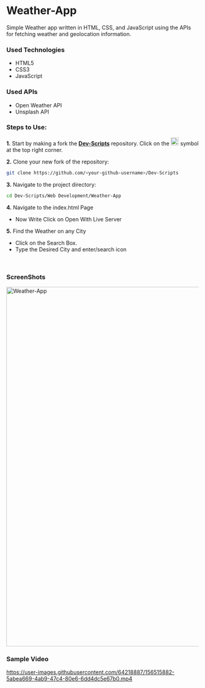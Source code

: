 <h1>Weather-App</h1>

<p>Simple Weather app written in HTML, CSS, and JavaScript using the APIs for fetching weather and geolocation information.</p>

<h3>Used Technologies</h3>
<ul>
  <li>HTML5</li>
  <li>CSS3</li>
  <li>JavaScript</li>
</ul>

<h3>Used APIs</h4>
<ul>
  <li>Open Weather API</li>
 <li>Unsplash API</li>
</ul>

### Steps to Use:


**1.** Start by making a fork the [**Dev-Scripts**](https://github.com/abhijeet007rocks8/Dev-Scripts) repository. Click on the <a href="https://github.com/abhijeet007rocks8/Dev-Scripts/fork"><img src="https://i.imgur.com/G4z1kEe.png" height="21" width="21"></a> symbol at the top right corner.

**2.** Clone your new fork of the repository:

```bash
git clone https://github.com/<your-github-username>/Dev-Scripts
```

**3.** Navigate to the project directory:

```bash
cd Dev-Scripts/Web Development/Weather-App

```

**4.** Navigate to the index.html Page

- Now Write Click on Open With Live Server

**5.** Find the Weather on any City

- Click on the Search Box.
- Type the Desired City and enter/search icon



</br>


<h3> ScreenShots </h3>  
<img width="943" alt="Weather-App" src="https://github.com/Atif0604/Dev-Scripts/blob/f5938d48ef02d3d1a31fdc0bba7bed9aa17153fb/Web Development/Weather-App/Weather-App.jpg">

<br>

<h3> Sample Video </h3>

https://user-images.githubusercontent.com/64218887/156515882-5abea669-4ab9-47c4-80e6-6dd4dc5e67b0.mp4

  

<br>
